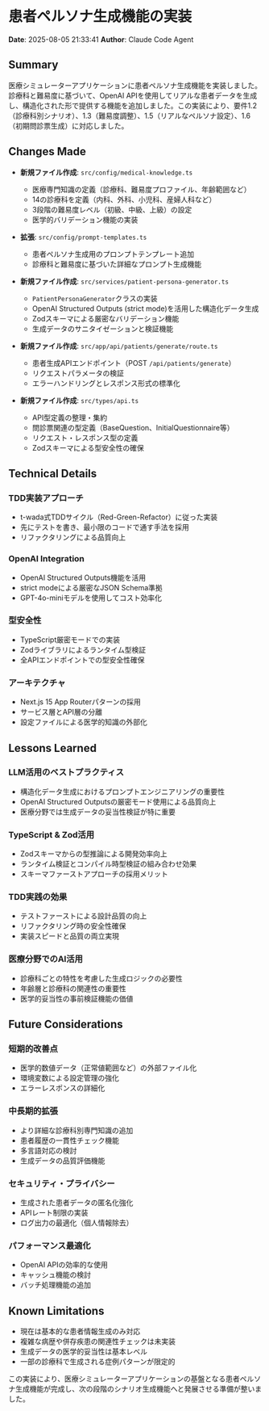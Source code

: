 # 患者ペルソナ生成機能の実装

**Date**: 2025-08-05 21:33:41
**Author**: Claude Code Agent

## Summary

医療シミュレーターアプリケーションに患者ペルソナ生成機能を実装しました。診療科と難易度に基づいて、OpenAI APIを使用してリアルな患者データを生成し、構造化された形で提供する機能を追加しました。この実装により、要件1.2（診療科別シナリオ）、1.3（難易度調整）、1.5（リアルなペルソナ設定）、1.6（初期問診票生成）に対応しました。

## Changes Made

- **新規ファイル作成**: `src/config/medical-knowledge.ts`
  - 医療専門知識の定義（診療科、難易度プロファイル、年齢範囲など）
  - 14の診療科を定義（内科、外科、小児科、産婦人科など）
  - 3段階の難易度レベル（初級、中級、上級）の設定
  - 医学的バリデーション機能の実装

- **拡張**: `src/config/prompt-templates.ts`
  - 患者ペルソナ生成用のプロンプトテンプレート追加
  - 診療科と難易度に基づいた詳細なプロンプト生成機能

- **新規ファイル作成**: `src/services/patient-persona-generator.ts`
  - `PatientPersonaGenerator`クラスの実装
  - OpenAI Structured Outputs (strict mode)を活用した構造化データ生成
  - Zodスキーマによる厳密なバリデーション機能
  - 生成データのサニタイゼーションと検証機能

- **新規ファイル作成**: `src/app/api/patients/generate/route.ts`
  - 患者生成APIエンドポイント（POST `/api/patients/generate`）
  - リクエストパラメータの検証
  - エラーハンドリングとレスポンス形式の標準化

- **新規ファイル作成**: `src/types/api.ts`
  - API型定義の整理・集約
  - 問診票関連の型定義（BaseQuestion、InitialQuestionnaire等）
  - リクエスト・レスポンス型の定義
  - Zodスキーマによる型安全性の確保

## Technical Details

### TDD実装アプローチ
- t-wada式TDDサイクル（Red-Green-Refactor）に従った実装
- 先にテストを書き、最小限のコードで通す手法を採用
- リファクタリングによる品質向上

### OpenAI Integration
- OpenAI Structured Outputs機能を活用
- strict modeによる厳密なJSON Schema準拠
- GPT-4o-miniモデルを使用してコスト効率化

### 型安全性
- TypeScript厳密モードでの実装
- Zodライブラリによるランタイム型検証
- 全APIエンドポイントでの型安全性確保

### アーキテクチャ
- Next.js 15 App Routerパターンの採用
- サービス層とAPI層の分離
- 設定ファイルによる医学的知識の外部化

## Lessons Learned

### LLM活用のベストプラクティス
- 構造化データ生成におけるプロンプトエンジニアリングの重要性
- OpenAI Structured Outputsの厳密モード使用による品質向上
- 医療分野では生成データの妥当性検証が特に重要

### TypeScript & Zod活用
- Zodスキーマからの型推論による開発効率向上
- ランタイム検証とコンパイル時型検証の組み合わせ効果
- スキーマファーストアプローチの採用メリット

### TDD実践の効果
- テストファーストによる設計品質の向上
- リファクタリング時の安全性確保
- 実装スピードと品質の両立実現

### 医療分野でのAI活用
- 診療科ごとの特性を考慮した生成ロジックの必要性
- 年齢層と診療科の関連性の重要性
- 医学的妥当性の事前検証機能の価値

## Future Considerations

### 短期的改善点
- 医学的数値データ（正常値範囲など）の外部ファイル化
- 環境変数による設定管理の強化
- エラーレスポンスの詳細化

### 中長期的拡張
- より詳細な診療科別専門知識の追加
- 患者履歴の一貫性チェック機能
- 多言語対応の検討
- 生成データの品質評価機能

### セキュリティ・プライバシー
- 生成された患者データの匿名化強化
- APIレート制限の実装
- ログ出力の最適化（個人情報除去）

### パフォーマンス最適化
- OpenAI APIの効率的な使用
- キャッシュ機能の検討
- バッチ処理機能の追加

## Known Limitations

- 現在は基本的な患者情報生成のみ対応
- 複雑な病歴や併存疾患の関連性チェックは未実装
- 生成データの医学的妥当性は基本レベル
- 一部の診療科で生成される症例パターンが限定的

この実装により、医療シミュレーターアプリケーションの基盤となる患者ペルソナ生成機能が完成し、次の段階のシナリオ生成機能へと発展させる準備が整いました。